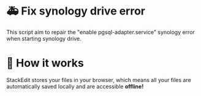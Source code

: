 # 🚑 Fix synology drive error

This script aim to repair the "enable pgsql-adapter.service" synology error when starting synology drive.


# 🔨 How it works

StackEdit stores your files in your browser, which means all your files are automatically saved locally and are accessible **offline!**


<!--stackedit_data:
eyJoaXN0b3J5IjpbMTU3Njg1MDI3Nl19
-->